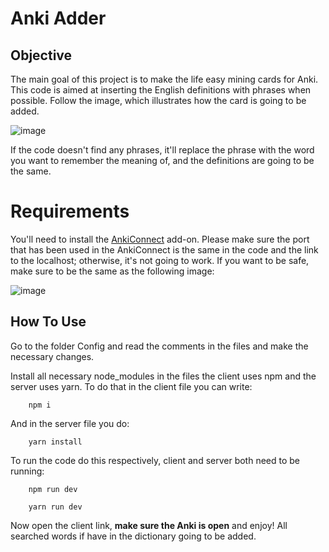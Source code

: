 # Anki Adder

## Objective

The main goal of this project is to make the life easy mining cards for Anki. This code is aimed at inserting the English definitions with phrases when possible. Follow the image, which illustrates how the card is going to be added.

![image](https://github.com/user-attachments/assets/e10af457-a1c9-4d5b-9b2d-a91bd28998ee)

If the code doesn't find any phrases, it'll replace the phrase with the word you want to remember the meaning of, and the definitions are going to be the same.

# Requirements

You'll need to install the [AnkiConnect](https://ankiweb.net/shared/info/2055492159) add-on. Please make sure the port that has been used in the AnkiConnect is the same in the code and the link to the localhost; otherwise, it's not going to work. If you want to be safe, make sure to be the same as the following image:

![image](https://github.com/user-attachments/assets/42cc058e-b777-49c3-8d36-e838b30efa88)

## How To Use

Go to the folder Config and read the comments in the files and make the necessary changes. 

Install all necessary node_modules in the files the client uses npm and the server uses yarn. To do that in the client file you can write:

```
    npm i
```

And in the server file you do:

```
    yarn install
```

To run the code do this respectively, client and server both need to be running:

```
    npm run dev

    yarn run dev
```

Now open the client link, **make sure the Anki is open** and enjoy! All searched words if have in the dictionary going to be added.

